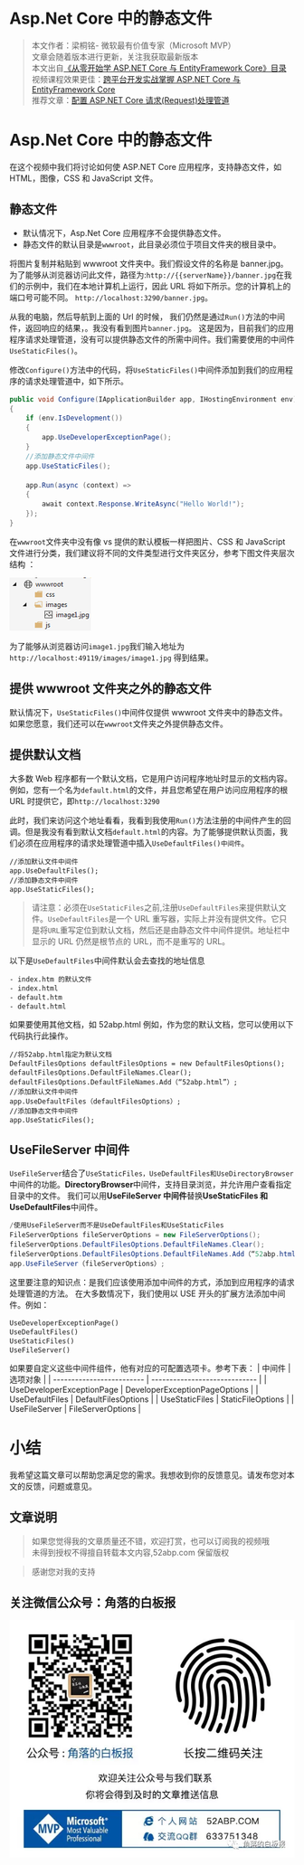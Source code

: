 # Asp.Net Core 中的静态文件

> 本文作者：梁桐铭- 微软最有价值专家（Microsoft MVP） </br>
> 文章会随着版本进行更新，关注我获取最新版本 </br>
> 本文出自[《从零开始学 ASP.NET Core 与 EntityFramework Core》目录](https://www.52abp.com/Wiki/mvc/latest) </br>
> 视频课程效果更佳：[跨平台开发实战掌握 ASP.NET Core 与 EntityFramework Core
> ](https://www.52abp.com/College/Course/1) </br>
> 推荐文章：[配置 ASP.NET Core 请求(Request)处理管道](https://www.52abp.com/wiki/mvc/latest/11.ConfigRequsetPipeline)

# Asp.Net Core 中的静态文件

在这个视频中我们将讨论如何使 ASP.NET Core 应用程序，支持静态文件，如 HTML，图像，CSS 和 JavaScript 文件。

## 静态文件

- 默认情况下，Asp.Net Core 应用程序不会提供静态文件。
- 静态文件的默认目录是`wwwroot`，此目录必须位于项目文件夹的根目录中。

将图片复制并粘贴到 wwwroot 文件夹中。我们假设文件的名称是 banner.jpg。为了能够从浏览器访问此文件，路径为:`http://{{serverName}}/banner.jpg`在我们的示例中，我们在本地计算机上运行，​​ 因此 URL 将如下所示。您的计算机上的端口号可能不同。 `http://localhost:3290/banner.jpg`。

从我的电脑，然后导航到上面的 Url 的时候，
我们仍然是通过`Run()`方法的中间件，返回响应的结果，。我没有看到图片`banner.jpg`。
这是因为，目前我们的应用程序请求处理管道，没有可以提供静态文件的所需中间件。我们需要使用的中间件`UseStaticFiles()`。

修改`Configure()`方法中的代码，将`UseStaticFiles()`中间件添加到我们的应用程序的请求处理管道中，如下所示。

```csharp
public void Configure(IApplicationBuilder app, IHostingEnvironment env)
{
    if (env.IsDevelopment())
    {
        app.UseDeveloperExceptionPage();
    }
    //添加静态文件中间件
    app.UseStaticFiles();

    app.Run(async (context) =>
    {
        await context.Response.WriteAsync("Hello World!");
    });
}

```

在`wwwroot`文件夹中没有像 vs 提供的默认模板一样把图片、CSS 和 JavaScript 文件进行分类，我们建议将不同的文件类型进行文件夹区分，参考下图文件夹层次结构 ：

![12 1](images/12-1.png)

为了能够从浏览器访问`image1.jpg`我们输入地址为 `http://localhost:49119/images/image1.jpg` 得到结果。

## 提供 wwwroot 文件夹之外的静态文件

默认情况下，`UseStaticFiles()`中间件仅提供 wwwroot 文件夹中的静态文件。如果您愿意，我们还可以在`wwwroot`文件夹之外提供静态文件。

## 提供默认文档

大多数 Web 程序都有一个默认文档，它是用户访问程序地址时显示的文档内容。例如，您有一个名为`default.html`的文件，并且您希望在用户访问应用程序的根 URL 时提供它，即`http://localhost:3290`

此时，我们来访问这个地址看看，我看到我使用`Run()`方法注册的中间件产生的回调。但是我没有看到默认文档`default.html`的内容。为了能够提供默认页面，我们必须在应用程序的请求处理管道中插入`UseDefaultFiles()中间件`。

```
//添加默认文件中间件
app.UseDefaultFiles();
//添加静态文件中间件
app.UseStaticFiles();
```

> 请注意：必须在`UseStaticFiles`之前,注册`UseDefaultFiles`来提供默认文件。`UseDefaultFiles`是一个 URL 重写器，实际上并没有提供文件。它只是将`URL`重写定位到默认文档，然后还是由静态文件中间件提供。地址栏中显示的 URL 仍然是根节点的 URL，而不是重写的 URL。

以下是`UseDefaultFiles`中间件默认会去查找的地址信息

```
- index.htm 的默认文件
- index.html
- default.htm
- default.html
```

如果要使用其他文档，如 52abp.html 例如，作为您的默认文档，您可以使用以下代码执行此操作。

```
//将52abp.html指定为默认文档
DefaultFilesOptions defaultFilesOptions = new DefaultFilesOptions();
defaultFilesOptions.DefaultFileNames.Clear();
defaultFilesOptions.DefaultFileNames.Add（“52abp.html”）;
//添加默认文件中间件
app.UseDefaultFiles（defaultFilesOptions）;
//添加静态文件中间件
app.UseStaticFiles();
```

## UseFileServer 中间件

`UseFileServer`结合了`UseStaticFiles，UseDefaultFiles和UseDirectoryBrowser`中间件的功能。**DirectoryBrowser**中间件，支持目录浏览，并允许用户查看指定目录中的文件。
我们可以用**UseFileServer 中间件**替换**UseStaticFiles 和 UseDefaultFiles**中间件。

```csharp
/使用UseFileServer而不是UseDefaultFiles和UseStaticFiles
FileServerOptions fileServerOptions = new FileServerOptions();
fileServerOptions.DefaultFilesOptions.DefaultFileNames.Clear();
fileServerOptions.DefaultFilesOptions.DefaultFileNames.Add（“52abp.html”）;
app.UseFileServer（fileServerOptions）;
```

这里要注意的知识点：是我们应该使用添加中间件的方式，添加到应用程序的请求处理管道的方法。
在大多数情况下，我们使用以 USE 开头的扩展方法添加中间件。例如：

```
UseDeveloperExceptionPage()
UseDefaultFiles()
UseStaticFiles()
UseFileServer()
```

如果要自定义这些中间件组件，他有对应的可配置选项卡。参考下表：
| 中间件 | 选项对象 |
| ------------------------- | ----------------------------- |
| UseDeveloperExceptionPage | DeveloperExceptionPageOptions |
| UseDefaultFiles | DefaultFilesOptions |
| UseStaticFiles | StaticFileOptions |
| UseFileServer | FileServerOptions |

# 小结

我希望这篇文章可以帮助您满足您的需求。我想收到你的反馈意见。请发布您对本文的反馈，问题或意见。

## 文章说明

> 如果您觉得我的文章质量还不错，欢迎打赏，也可以订阅我的视频哦 </br>
> 未得到授权不得擅自转载本文内容,52abp.com 保留版权 </br>

> 感谢您对我的支持

## 关注微信公众号：角落的白板报

![公众号：角落的白板报](images/jiaoluowechat.png)
